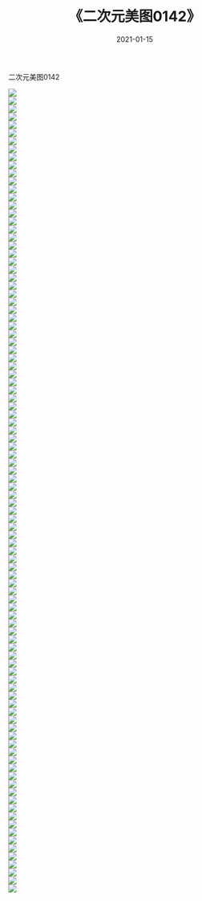 ﻿---
layout: post
title:  《二次元美图0142》
date:   2021-01-15
img: http://imgx.orgx.ga/二次元/2021/二次元美图0142/000.jpg
categories: [美女, 清纯, 唯美]
---

二次元美图0142

 ![](http://imgx.orgx.ga/二次元/2021/二次元美图0142/001.jpg) <br>![](http://imgx.orgx.ga/二次元/2021/二次元美图0142/002.jpg) <br>![](http://imgx.orgx.ga/二次元/2021/二次元美图0142/003.jpg) <br>![](http://imgx.orgx.ga/二次元/2021/二次元美图0142/004.jpg) <br>![](http://imgx.orgx.ga/二次元/2021/二次元美图0142/005.jpg) <br>![](http://imgx.orgx.ga/二次元/2021/二次元美图0142/006.jpg) <br>![](http://imgx.orgx.ga/二次元/2021/二次元美图0142/007.jpg) <br>![](http://imgx.orgx.ga/二次元/2021/二次元美图0142/008.jpg) <br>![](http://imgx.orgx.ga/二次元/2021/二次元美图0142/009.jpg) <br>![](http://imgx.orgx.ga/二次元/2021/二次元美图0142/010.jpg) <br>![](http://imgx.orgx.ga/二次元/2021/二次元美图0142/011.jpg) <br>![](http://imgx.orgx.ga/二次元/2021/二次元美图0142/012.jpg) <br>![](http://imgx.orgx.ga/二次元/2021/二次元美图0142/013.jpg) <br>![](http://imgx.orgx.ga/二次元/2021/二次元美图0142/014.jpg) <br>![](http://imgx.orgx.ga/二次元/2021/二次元美图0142/015.jpg) <br>![](http://imgx.orgx.ga/二次元/2021/二次元美图0142/016.jpg) <br>![](http://imgx.orgx.ga/二次元/2021/二次元美图0142/017.jpg) <br>![](http://imgx.orgx.ga/二次元/2021/二次元美图0142/018.jpg) <br>![](http://imgx.orgx.ga/二次元/2021/二次元美图0142/019.jpg) <br>![](http://imgx.orgx.ga/二次元/2021/二次元美图0142/020.jpg) <br>![](http://imgx.orgx.ga/二次元/2021/二次元美图0142/021.jpg) <br>![](http://imgx.orgx.ga/二次元/2021/二次元美图0142/022.jpg) <br>![](http://imgx.orgx.ga/二次元/2021/二次元美图0142/023.jpg) <br>![](http://imgx.orgx.ga/二次元/2021/二次元美图0142/024.jpg) <br>![](http://imgx.orgx.ga/二次元/2021/二次元美图0142/025.jpg) <br>![](http://imgx.orgx.ga/二次元/2021/二次元美图0142/026.jpg) <br>![](http://imgx.orgx.ga/二次元/2021/二次元美图0142/027.jpg) <br>![](http://imgx.orgx.ga/二次元/2021/二次元美图0142/028.jpg) <br>![](http://imgx.orgx.ga/二次元/2021/二次元美图0142/029.jpg) <br>![](http://imgx.orgx.ga/二次元/2021/二次元美图0142/030.jpg) <br>![](http://imgx.orgx.ga/二次元/2021/二次元美图0142/031.jpg) <br>![](http://imgx.orgx.ga/二次元/2021/二次元美图0142/032.jpg) <br>![](http://imgx.orgx.ga/二次元/2021/二次元美图0142/033.jpg) <br>![](http://imgx.orgx.ga/二次元/2021/二次元美图0142/034.jpg) <br>![](http://imgx.orgx.ga/二次元/2021/二次元美图0142/035.jpg) <br>![](http://imgx.orgx.ga/二次元/2021/二次元美图0142/036.jpg) <br>![](http://imgx.orgx.ga/二次元/2021/二次元美图0142/037.jpg) <br>![](http://imgx.orgx.ga/二次元/2021/二次元美图0142/038.jpg) <br>![](http://imgx.orgx.ga/二次元/2021/二次元美图0142/039.jpg) <br>![](http://imgx.orgx.ga/二次元/2021/二次元美图0142/040.jpg) <br>![](http://imgx.orgx.ga/二次元/2021/二次元美图0142/041.jpg) <br>![](http://imgx.orgx.ga/二次元/2021/二次元美图0142/042.jpg) <br>![](http://imgx.orgx.ga/二次元/2021/二次元美图0142/043.jpg) <br>![](http://imgx.orgx.ga/二次元/2021/二次元美图0142/044.jpg) <br>![](http://imgx.orgx.ga/二次元/2021/二次元美图0142/045.jpg) <br>![](http://imgx.orgx.ga/二次元/2021/二次元美图0142/046.jpg) <br>![](http://imgx.orgx.ga/二次元/2021/二次元美图0142/047.jpg) <br>![](http://imgx.orgx.ga/二次元/2021/二次元美图0142/048.jpg) <br>![](http://imgx.orgx.ga/二次元/2021/二次元美图0142/049.jpg) <br>![](http://imgx.orgx.ga/二次元/2021/二次元美图0142/050.jpg) <br>![](http://imgx.orgx.ga/二次元/2021/二次元美图0142/051.jpg) <br>![](http://imgx.orgx.ga/二次元/2021/二次元美图0142/052.jpg) <br>![](http://imgx.orgx.ga/二次元/2021/二次元美图0142/053.jpg) <br>![](http://imgx.orgx.ga/二次元/2021/二次元美图0142/054.jpg) <br>![](http://imgx.orgx.ga/二次元/2021/二次元美图0142/055.jpg) <br>![](http://imgx.orgx.ga/二次元/2021/二次元美图0142/056.jpg) <br>![](http://imgx.orgx.ga/二次元/2021/二次元美图0142/057.jpg) <br>![](http://imgx.orgx.ga/二次元/2021/二次元美图0142/058.jpg) <br>![](http://imgx.orgx.ga/二次元/2021/二次元美图0142/059.jpg) <br>![](http://imgx.orgx.ga/二次元/2021/二次元美图0142/060.jpg) <br>![](http://imgx.orgx.ga/二次元/2021/二次元美图0142/061.jpg) <br>![](http://imgx.orgx.ga/二次元/2021/二次元美图0142/062.jpg) <br>![](http://imgx.orgx.ga/二次元/2021/二次元美图0142/063.jpg) <br>![](http://imgx.orgx.ga/二次元/2021/二次元美图0142/064.jpg) <br>![](http://imgx.orgx.ga/二次元/2021/二次元美图0142/065.jpg) <br>![](http://imgx.orgx.ga/二次元/2021/二次元美图0142/066.jpg) <br>![](http://imgx.orgx.ga/二次元/2021/二次元美图0142/067.jpg) <br>![](http://imgx.orgx.ga/二次元/2021/二次元美图0142/068.jpg) <br>![](http://imgx.orgx.ga/二次元/2021/二次元美图0142/069.jpg) <br>![](http://imgx.orgx.ga/二次元/2021/二次元美图0142/070.jpg) <br>![](http://imgx.orgx.ga/二次元/2021/二次元美图0142/071.jpg) <br>![](http://imgx.orgx.ga/二次元/2021/二次元美图0142/072.jpg) <br>![](http://imgx.orgx.ga/二次元/2021/二次元美图0142/073.jpg) <br>![](http://imgx.orgx.ga/二次元/2021/二次元美图0142/074.jpg) <br>![](http://imgx.orgx.ga/二次元/2021/二次元美图0142/075.jpg) <br>![](http://imgx.orgx.ga/二次元/2021/二次元美图0142/076.jpg) <br>![](http://imgx.orgx.ga/二次元/2021/二次元美图0142/077.jpg) <br>![](http://imgx.orgx.ga/二次元/2021/二次元美图0142/078.jpg) <br>![](http://imgx.orgx.ga/二次元/2021/二次元美图0142/079.jpg) <br>![](http://imgx.orgx.ga/二次元/2021/二次元美图0142/080.jpg) <br>![](http://imgx.orgx.ga/二次元/2021/二次元美图0142/081.jpg) <br>![](http://imgx.orgx.ga/二次元/2021/二次元美图0142/082.jpg) <br>![](http://imgx.orgx.ga/二次元/2021/二次元美图0142/083.jpg) <br>![](http://imgx.orgx.ga/二次元/2021/二次元美图0142/084.jpg) <br>![](http://imgx.orgx.ga/二次元/2021/二次元美图0142/085.jpg) <br>![](http://imgx.orgx.ga/二次元/2021/二次元美图0142/086.jpg) <br>![](http://imgx.orgx.ga/二次元/2021/二次元美图0142/087.jpg) <br>![](http://imgx.orgx.ga/二次元/2021/二次元美图0142/088.jpg) <br>![](http://imgx.orgx.ga/二次元/2021/二次元美图0142/089.jpg) <br>![](http://imgx.orgx.ga/二次元/2021/二次元美图0142/090.jpg) <br>![](http://imgx.orgx.ga/二次元/2021/二次元美图0142/091.jpg) <br>![](http://imgx.orgx.ga/二次元/2021/二次元美图0142/092.jpg) <br>![](http://imgx.orgx.ga/二次元/2021/二次元美图0142/093.jpg) <br>![](http://imgx.orgx.ga/二次元/2021/二次元美图0142/094.jpg) <br>![](http://imgx.orgx.ga/二次元/2021/二次元美图0142/095.jpg) <br>![](http://imgx.orgx.ga/二次元/2021/二次元美图0142/096.jpg) <br>![](http://imgx.orgx.ga/二次元/2021/二次元美图0142/097.jpg) <br>![](http://imgx.orgx.ga/二次元/2021/二次元美图0142/098.jpg) <br>![](http://imgx.orgx.ga/二次元/2021/二次元美图0142/099.jpg) <br>![](http://imgx.orgx.ga/二次元/2021/二次元美图0142/100.jpg) <br>